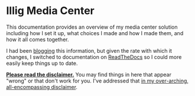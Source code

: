 # Illig Media Center

This documentation provides an overview of my media center solution including how I set it up, what choices I made and how I made them, and how it all comes together.

I had been [blogging](http://www.paraesthesia.com) this information, but given the rate with which it changes, I switched to documentation on [ReadTheDocs](https://readthedocs.org/) so I could more easily keep things up to date.

**[Please read the disclaimer.](disclaimer.md)** You may find things in here that appear "wrong" or that don't work for you. I've addressed that [in my over-arching, all-encompassing disclaimer](disclaimer.md).